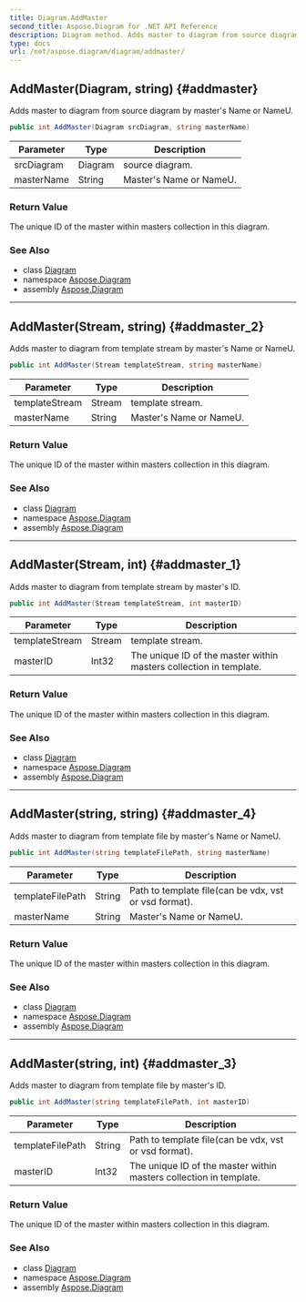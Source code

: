 ```yaml
---
title: Diagram.AddMaster
second_title: Aspose.Diagram for .NET API Reference
description: Diagram method. Adds master to diagram from source diagram by masters Name or NameU
type: docs
url: /net/aspose.diagram/diagram/addmaster/
---
```

## AddMaster(Diagram, string) {#addmaster}

Adds master to diagram from source diagram by master's Name or NameU.

```csharp
public int AddMaster(Diagram srcDiagram, string masterName)
```

| Parameter | Type | Description |
| --- | --- | --- |
| srcDiagram | Diagram | source diagram. |
| masterName | String | Master's Name or NameU. |

### Return Value

The unique ID of the master within masters collection in this diagram.

### See Also

* class [Diagram](../)
* namespace [Aspose.Diagram](../../diagram/)
* assembly [Aspose.Diagram](../../../)

---

## AddMaster(Stream, string) {#addmaster_2}

Adds master to diagram from template stream by master's Name or NameU.

```csharp
public int AddMaster(Stream templateStream, string masterName)
```

| Parameter | Type | Description |
| --- | --- | --- |
| templateStream | Stream | template stream. |
| masterName | String | Master's Name or NameU. |

### Return Value

The unique ID of the master within masters collection in this diagram.

### See Also

* class [Diagram](../)
* namespace [Aspose.Diagram](../../diagram/)
* assembly [Aspose.Diagram](../../../)

---

## AddMaster(Stream, int) {#addmaster_1}

Adds master to diagram from template stream by master's ID.

```csharp
public int AddMaster(Stream templateStream, int masterID)
```

| Parameter | Type | Description |
| --- | --- | --- |
| templateStream | Stream | template stream. |
| masterID | Int32 | The unique ID of the master within masters collection in template. |

### Return Value

The unique ID of the master within masters collection in this diagram.

### See Also

* class [Diagram](../)
* namespace [Aspose.Diagram](../../diagram/)
* assembly [Aspose.Diagram](../../../)

---

## AddMaster(string, string) {#addmaster_4}

Adds master to diagram from template file by master's Name or NameU.

```csharp
public int AddMaster(string templateFilePath, string masterName)
```

| Parameter | Type | Description |
| --- | --- | --- |
| templateFilePath | String | Path to template file(can be vdx, vst or vsd format). |
| masterName | String | Master's Name or NameU. |

### Return Value

The unique ID of the master within masters collection in this diagram.

### See Also

* class [Diagram](../)
* namespace [Aspose.Diagram](../../diagram/)
* assembly [Aspose.Diagram](../../../)

---

## AddMaster(string, int) {#addmaster_3}

Adds master to diagram from template file by master's ID.

```csharp
public int AddMaster(string templateFilePath, int masterID)
```

| Parameter | Type | Description |
| --- | --- | --- |
| templateFilePath | String | Path to template file(can be vdx, vst or vsd format). |
| masterID | Int32 | The unique ID of the master within masters collection in template. |

### Return Value

The unique ID of the master within masters collection in this diagram.

### See Also

* class [Diagram](../)
* namespace [Aspose.Diagram](../../diagram/)
* assembly [Aspose.Diagram](../../../)


